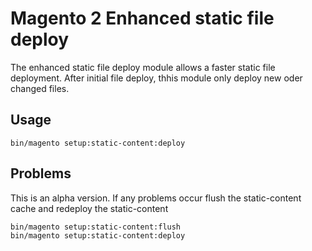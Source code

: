 # Magento 2 Enhanced static file deploy

The enhanced static file deploy module allows a faster static file deployment.
After initial file deploy, thhis module only deploy new oder changed files.

## Usage

```
bin/magento setup:static-content:deploy
```

## Problems

This is an alpha version. If any problems occur flush the static-content cache and redeploy the static-content
 
```
bin/magento setup:static-content:flush
bin/magento setup:static-content:deploy
```